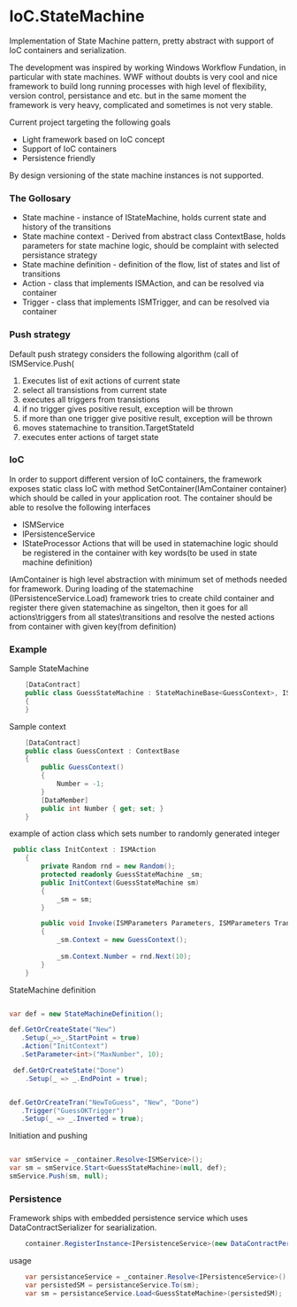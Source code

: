 # IoC.StateMachine

Implementation of State Machine pattern, pretty abstract with support of IoC containers and serialization.

The development was inspired by working Windows Workflow Fundation, in particular with state machines. WWF without doubts is very cool and nice framework to build long running processes with high level of flexibility, version control, persistance and etc. but in the same moment the framework is very heavy, complicated and sometimes is not very stable. 

Current project targeting the following goals
- Light framework based on IoC concept
- Support of IoC containers
- Persistence friendly 

By design versioning of the state machine instances is not supported. 

### The Gollosary

- State machine - instance of IStateMachine, holds current state and history of the transitions
- State machine context - Derived from abstract class ContextBase, holds parameters for state machine logic, should be complaint with selected persistance strategy 
- State machine definition - definition of the flow, list of states and list of transitions 
- Action - class that implements ISMAction, and can be resolved via container
- Trigger - class that implements ISMTrigger, and can be resolved via container 

### Push strategy

Default push strategy considers the following algorithm (call of ISMService.Push(
1) Executes list of exit actions of current state
2) select all transistions from current state 
3) executes all triggers from transistions
4) if no trigger gives positive result, exception will be thrown
5) if more than one trigger give positive result, exception will be thrown
6) moves statemachine to transition.TargetStateId 
7) executes enter actions of target state

### IoC

In order to support different version of IoC containers, the framework exposes static class IoC with method SetContainer(IAmContainer container) which should be called in your application root. The container should be able to resolve the following interfaces 
- ISMService
- IPersistenceService
- IStateProcessor 
Actions that will be used in statemachine logic should be registered in the container with key words(to be used in state machine definition) 

IAmContainer is high level abstraction with minimum set of methods needed for framework. During loading of the statemachine (IPersistenceService.Load) framework tries to create child container and register there given statemachine as singelton, then it goes for all actions\triggers from all states\transitions and resolve the nested actions from container with given key(from definition) 

### Example 

Sample StateMachine
```c#
    [DataContract]
    public class GuessStateMachine : StateMachineBase<GuessContext>, IStateMachine
    {
    }
```
Sample context 
```c#
    [DataContract]
    public class GuessContext : ContextBase
    {
        public GuessContext()
        {
            Number = -1;          
        }
        [DataMember]
        public int Number { get; set; }        
    }
```
example of action class which sets number to randomly generated integer
```c#
 public class InitContext : ISMAction
    {
        private Random rnd = new Random();
        protected readonly GuessStateMachine _sm;
        public InitContext(GuessStateMachine sm) 
        {
            _sm = sm;        
        }

        public void Invoke(ISMParameters Parameters, ISMParameters TransitionParameters)
        {
            _sm.Context = new GuessContext();
                        
            _sm.Context.Number = rnd.Next(10);
        }
    }

```
StateMachine definition 

```c#

var def = new StateMachineDefinition();

def.GetOrCreateState("New")
   .Setup(_=>_.StartPoint = true)
   .Action("InitContext")
   .SetParameter<int>("MaxNumber", 10);

 def.GetOrCreateState("Done")
    .Setup(_ => _.EndPoint = true);


def.GetOrCreateTran("NewToGuess", "New", "Done")
   .Trigger("GuessOKTrigger")
   .Setup(_ => _.Inverted = true);
```

Initiation and pushing 

```c#

var smService = _container.Resolve<ISMService>();
var sm = smService.Start<GuessStateMachine>(null, def);
smService.Push(sm, null);

```
### Persistence 

Framework ships with embedded persistence service which uses DataContractSerializer for searialization.
```c#
    container.RegisterInstance<IPersistenceService>(new DataContractPersistenceService(new string[] { "IoC.StateMachine" }));
```

usage
```c#
    var persistanceService = _container.Resolve<IPersistenceService>();
    var persistedSM = persistanceService.To(sm);
    var sm = persistanceService.Load<GuessStateMachine>(persistedSM);
```

